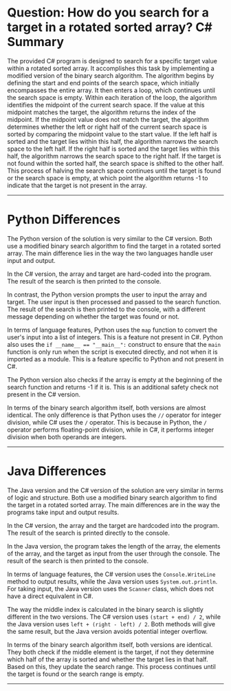 # Question: How do you search for a target in a rotated sorted array? C# Summary

The provided C# program is designed to search for a specific target value within a rotated sorted array. It accomplishes this task by implementing a modified version of the binary search algorithm. The algorithm begins by defining the start and end points of the search space, which initially encompasses the entire array. It then enters a loop, which continues until the search space is empty. Within each iteration of the loop, the algorithm identifies the midpoint of the current search space. If the value at this midpoint matches the target, the algorithm returns the index of the midpoint. If the midpoint value does not match the target, the algorithm determines whether the left or right half of the current search space is sorted by comparing the midpoint value to the start value. If the left half is sorted and the target lies within this half, the algorithm narrows the search space to the left half. If the right half is sorted and the target lies within this half, the algorithm narrows the search space to the right half. If the target is not found within the sorted half, the search space is shifted to the other half. This process of halving the search space continues until the target is found or the search space is empty, at which point the algorithm returns -1 to indicate that the target is not present in the array.

---

# Python Differences

The Python version of the solution is very similar to the C# version. Both use a modified binary search algorithm to find the target in a rotated sorted array. The main difference lies in the way the two languages handle user input and output.

In the C# version, the array and target are hard-coded into the program. The result of the search is then printed to the console. 

In contrast, the Python version prompts the user to input the array and target. The user input is then processed and passed to the search function. The result of the search is then printed to the console, with a different message depending on whether the target was found or not.

In terms of language features, Python uses the `map` function to convert the user's input into a list of integers. This is a feature not present in C#. Python also uses the `if __name__ == "__main__":` construct to ensure that the `main` function is only run when the script is executed directly, and not when it is imported as a module. This is a feature specific to Python and not present in C#.

The Python version also checks if the array is empty at the beginning of the search function and returns -1 if it is. This is an additional safety check not present in the C# version.

In terms of the binary search algorithm itself, both versions are almost identical. The only difference is that Python uses the `//` operator for integer division, while C# uses the `/` operator. This is because in Python, the `/` operator performs floating-point division, while in C#, it performs integer division when both operands are integers.

---

# Java Differences

The Java version and the C# version of the solution are very similar in terms of logic and structure. Both use a modified binary search algorithm to find the target in a rotated sorted array. The main differences are in the way the programs take input and output results.

In the C# version, the array and the target are hardcoded into the program. The result of the search is printed directly to the console.

In the Java version, the program takes the length of the array, the elements of the array, and the target as input from the user through the console. The result of the search is then printed to the console.

In terms of language features, the C# version uses the `Console.WriteLine` method to output results, while the Java version uses `System.out.println`. For taking input, the Java version uses the `Scanner` class, which does not have a direct equivalent in C#. 

The way the middle index is calculated in the binary search is slightly different in the two versions. The C# version uses `(start + end) / 2`, while the Java version uses `left + (right - left) / 2`. Both methods will give the same result, but the Java version avoids potential integer overflow.

In terms of the binary search algorithm itself, both versions are identical. They both check if the middle element is the target, if not they determine which half of the array is sorted and whether the target lies in that half. Based on this, they update the search range. This process continues until the target is found or the search range is empty.

---
